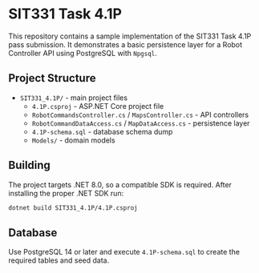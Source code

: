 # SIT331 Task 4.1P

This repository contains a sample implementation of the SIT331 Task 4.1P pass submission. It demonstrates a basic persistence layer for a Robot Controller API using PostgreSQL with `Npgsql`.

## Project Structure

- `SIT331_4.1P/` - main project files
  - `4.1P.csproj` - ASP.NET Core project file
  - `RobotCommandsController.cs` / `MapsController.cs` - API controllers
  - `RobotCommandDataAccess.cs` / `MapDataAccess.cs` - persistence layer
  - `4.1P-schema.sql` - database schema dump
  - `Models/` - domain models

## Building

The project targets .NET 8.0, so a compatible SDK is required. After installing the proper .NET SDK run:

```bash
dotnet build SIT331_4.1P/4.1P.csproj
```

## Database

Use PostgreSQL 14 or later and execute `4.1P-schema.sql` to create the required tables and seed data.
